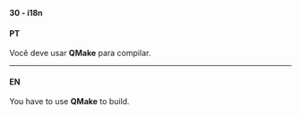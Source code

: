 ﻿**30 - i18n**

#### PT

Você deve usar **QMake** para compilar.
- - -
#### EN

You have to use  **QMake** to build.

